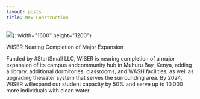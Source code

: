 ```yaml
---
layout: posts
title: New Construction
---
```

![](/uploads/library-interior-of-entry-phase-iv.jpg){: width="1600" height="1200"}

WISER Nearing Completion of Major Expansion

Funded by \#StartSmall LLC, WISER is nearing completion of a major expansion of its campus andcommunity hub in Muhuru Bay, Kenya, adding a library, additional dormitories, classrooms, and WASH facilities, as well as upgrading thewater system that serves the surrounding area. By 2024, WISER willexpand our student capacity by 50% and serve up to 10,000 more individuals with clean water.